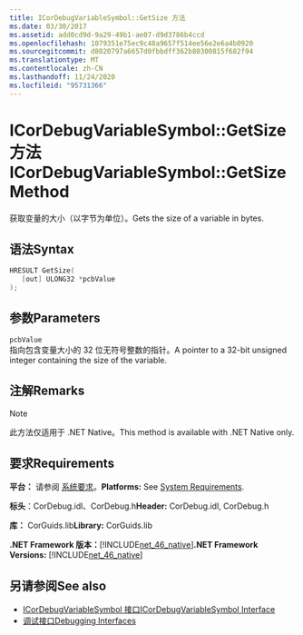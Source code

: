 ```yaml
---
title: ICorDebugVariableSymbol::GetSize 方法
ms.date: 03/30/2017
ms.assetid: add0cd9d-9a29-49b1-ae07-d9d3786b4ccd
ms.openlocfilehash: 1079351e75ec9c48a9657f514ee56e2e6a4b0920
ms.sourcegitcommit: d8020797a6657d0fbbdff362b80300815f682f94
ms.translationtype: MT
ms.contentlocale: zh-CN
ms.lasthandoff: 11/24/2020
ms.locfileid: "95731366"
---
```

# <a name="icordebugvariablesymbolgetsize-method"></a><span data-ttu-id="443dd-102">ICorDebugVariableSymbol::GetSize 方法</span><span class="sxs-lookup"><span data-stu-id="443dd-102">ICorDebugVariableSymbol::GetSize Method</span></span>

<span data-ttu-id="443dd-103">获取变量的大小（以字节为单位）。</span><span class="sxs-lookup"><span data-stu-id="443dd-103">Gets the size of a variable in bytes.</span></span>  
  
## <a name="syntax"></a><span data-ttu-id="443dd-104">语法</span><span class="sxs-lookup"><span data-stu-id="443dd-104">Syntax</span></span>  
  
```cpp  
HRESULT GetSize(  
   [out] ULONG32 *pcbValue  
);  
```  
  
## <a name="parameters"></a><span data-ttu-id="443dd-105">参数</span><span class="sxs-lookup"><span data-stu-id="443dd-105">Parameters</span></span>  

 `pcbValue`  
 <span data-ttu-id="443dd-106">指向包含变量大小的 32 位无符号整数的指针。</span><span class="sxs-lookup"><span data-stu-id="443dd-106">A pointer to a 32-bit unsigned integer containing the size of the variable.</span></span>  
  
## <a name="remarks"></a><span data-ttu-id="443dd-107">注解</span><span class="sxs-lookup"><span data-stu-id="443dd-107">Remarks</span></span>  
  
> [!NOTE]
> <span data-ttu-id="443dd-108">此方法仅适用于 .NET Native。</span><span class="sxs-lookup"><span data-stu-id="443dd-108">This method is available with .NET Native only.</span></span>  
  
## <a name="requirements"></a><span data-ttu-id="443dd-109">要求</span><span class="sxs-lookup"><span data-stu-id="443dd-109">Requirements</span></span>  

 <span data-ttu-id="443dd-110">**平台：** 请参阅 [系统要求](../../get-started/system-requirements.md)。</span><span class="sxs-lookup"><span data-stu-id="443dd-110">**Platforms:** See [System Requirements](../../get-started/system-requirements.md).</span></span>  
  
 <span data-ttu-id="443dd-111">**标头**：CorDebug.idl、CorDebug.h</span><span class="sxs-lookup"><span data-stu-id="443dd-111">**Header:** CorDebug.idl, CorDebug.h</span></span>  
  
 <span data-ttu-id="443dd-112">**库：** CorGuids.lib</span><span class="sxs-lookup"><span data-stu-id="443dd-112">**Library:** CorGuids.lib</span></span>  
  
 <span data-ttu-id="443dd-113">**.NET Framework 版本：**[!INCLUDE[net_46_native](../../../../includes/net-46-native-md.md)]</span><span class="sxs-lookup"><span data-stu-id="443dd-113">**.NET Framework Versions:** [!INCLUDE[net_46_native](../../../../includes/net-46-native-md.md)]</span></span>  
  
## <a name="see-also"></a><span data-ttu-id="443dd-114">另请参阅</span><span class="sxs-lookup"><span data-stu-id="443dd-114">See also</span></span>

- [<span data-ttu-id="443dd-115">ICorDebugVariableSymbol 接口</span><span class="sxs-lookup"><span data-stu-id="443dd-115">ICorDebugVariableSymbol Interface</span></span>](icordebugvariablesymbol-interface.md)
- [<span data-ttu-id="443dd-116">调试接口</span><span class="sxs-lookup"><span data-stu-id="443dd-116">Debugging Interfaces</span></span>](debugging-interfaces.md)
